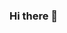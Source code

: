 ### Hi there 👋

<!--
**vign2020/vign2020** is a ✨ _special_ ✨ repository because its `README.md` (this file) appears on your GitHub profile.

Here are some ideas to get you started:

- 🔭 I’m currently working on music information retrival using deep learning
- 🌱 I’m currently learning neural networks
- 🤔 I’m looking for help with understanding audio proecessing and blockhain 
- 📫 How to reach me: Instagram-@Vi_gnesh1092
- 😄 Pronouns: He/His
- ⚡ Fun fact: I can type at 80WPM
-->
